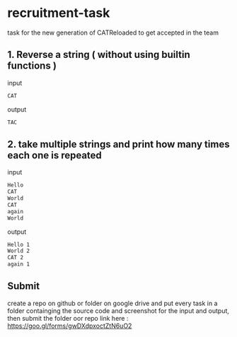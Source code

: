 # recruitment-task
task for the new generation of CATReloaded to get accepted in the team

## 1. Reverse a string ( without using builtin functions )

input
```sh
CAT
```
output
```sh
TAC
```

## 2. take multiple strings and print how many times each one is repeated

input
```sh
Hello
CAT
World
CAT
again
World
```
output
```sh
Hello 1
World 2
CAT 2
again 1
```


## Submit

create a repo on github or folder on google drive and put every task in a folder containging the source code and screenshot for the input and output, then submit the folder oor repo link here : https://goo.gl/forms/gwDXdpxoctZtN6uO2
